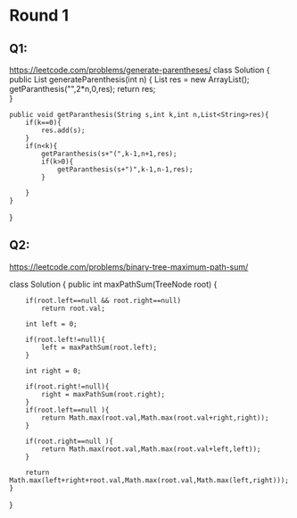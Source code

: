 # Round 1

## Q1: 

https://leetcode.com/problems/generate-parentheses/ 
class Solution {
    public List<String> generateParenthesis(int n) {
        List<String> res = new ArrayList();
        getParanthesis("",2*n,0,res);
        return res;   
    }
    
    public void getParanthesis(String s,int k,int n,List<String>res){
        if(k==0){
            res.add(s);
        }
        if(n<k){
            getParanthesis(s+"(",k-1,n+1,res);
            if(k>0){
                getParanthesis(s+")",k-1,n-1,res);
            }
            
        }
    }
}

## Q2:
  
https://leetcode.com/problems/binary-tree-maximum-path-sum/

class Solution {
    public int maxPathSum(TreeNode root) {
        
        if(root.left==null && root.right==null)
            return root.val;
        
        int left = 0;
        
        if(root.left!=null){
            left = maxPathSum(root.left);
        }
        
        int right = 0;
        
        if(root.right!=null){
            right = maxPathSum(root.right);
        }
        if(root.left==null ){
            return Math.max(root.val,Math.max(root.val+right,right));
        }
        
        if(root.right==null ){
            return Math.max(root.val,Math.max(root.val+left,left));
        }
        
        return Math.max(left+right+root.val,Math.max(root.val,Math.max(left,right)));
    }
}

